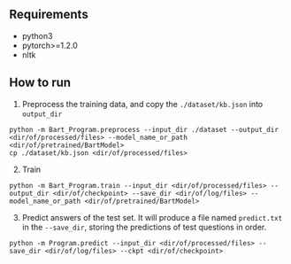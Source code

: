 ## Requirements
- python3
- pytorch>=1.2.0
- nltk

## How to run
1. Preprocess the training data, and copy the `./dataset/kb.json` into `output_dir`
```
python -m Bart_Program.preprocess --input_dir ./dataset --output_dir <dir/of/processed/files> --model_name_or_path <dir/of/pretrained/BartModel>
cp ./dataset/kb.json <dir/of/processed/files>
```
2. Train
```
python -m Bart_Program.train --input_dir <dir/of/processed/files> --output_dir <dir/of/checkpoint> --save_dir <dir/of/log/files> --model_name_or_path <dir/of/pretrained/BartModel>
```
3. Predict answers of the test set. It will produce a file named `predict.txt` in the `--save_dir`, storing the predictions of test questions in order.
```
python -m Program.predict --input_dir <dir/of/processed/files> --save_dir <dir/of/log/files> --ckpt <dir/of/checkpoint>
```
